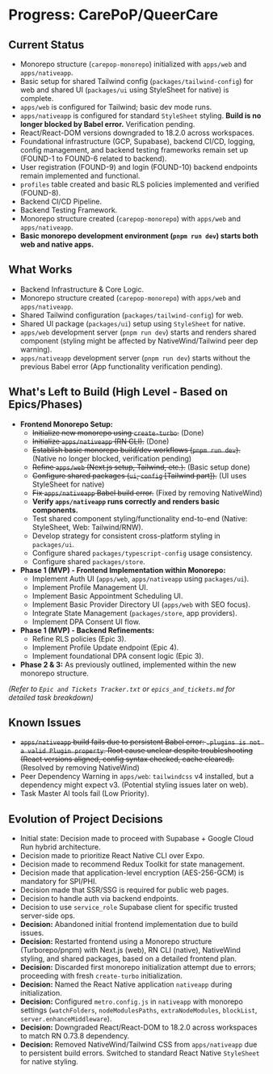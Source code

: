 # Progress: CarePoP/QueerCare

## Current Status

*   Monorepo structure (`carepop-monorepo`) initialized with `apps/web` and `apps/nativeapp`.
*   Basic setup for shared Tailwind config (`packages/tailwind-config`) for web and shared UI (`packages/ui` using StyleSheet for native) is complete.
*   `apps/web` is configured for Tailwind; basic dev mode runs.
*   `apps/nativeapp` is configured for standard `StyleSheet` styling. **Build is no longer blocked by Babel error.** Verification pending.
*   React/React-DOM versions downgraded to 18.2.0 across workspaces.
*   Foundational infrastructure (GCP, Supabase), backend CI/CD, logging, config management, and backend testing frameworks remain set up (FOUND-1 to FOUND-6 related to backend).
*   User registration (FOUND-9) and login (FOUND-10) backend endpoints remain implemented and functional.
*   `profiles` table created and basic RLS policies implemented and verified (FOUND-8).
*   Backend CI/CD Pipeline.
*   Backend Testing Framework.
*   Monorepo structure created (`carepop-monorepo`) with `apps/web` and `apps/nativeapp`.
*   **Basic monorepo development environment (`pnpm run dev`) starts both web and native apps.**

## What Works

*   Backend Infrastructure & Core Logic.
*   Monorepo structure created (`carepop-monorepo`) with `apps/web` and `apps/nativeapp`.
*   Shared Tailwind configuration (`packages/tailwind-config`) for web.
*   Shared UI package (`packages/ui`) setup using `StyleSheet` for native.
*   `apps/web` development server (`pnpm run dev`) starts and renders shared component (styling might be affected by NativeWind/Tailwind peer dep warning).
*   `apps/nativeapp` development server (`pnpm run dev`) starts without the previous Babel error (App functionality verification pending).

## What's Left to Build (High Level - Based on Epics/Phases)

*   **Frontend Monorepo Setup:**
    *   ~~Initialize new monorepo using `create-turbo`.~~ (Done)
    *   ~~Initialize `apps/nativeapp` (RN CLI).~~ (Done)
    *   ~~Establish basic monorepo build/dev workflows (`pnpm run dev`).~~ (Native no longer blocked, verification pending)
    *   ~~Refine `apps/web` (Next.js setup, Tailwind, etc.).~~ (Basic setup done)
    *   ~~Configure shared packages (`ui`, `config` [Tailwind part]).~~ (UI uses StyleSheet for native)
    *   ~~Fix `apps/nativeapp` Babel build error.~~ (Fixed by removing NativeWind)
    *   **Verify `apps/nativeapp` runs correctly and renders basic components.**
    *   Test shared component styling/functionality end-to-end (Native: StyleSheet, Web: Tailwind/RNW).
    *   Develop strategy for consistent cross-platform styling in `packages/ui`.
    *   Configure shared `packages/typescript-config` usage consistency.
    *   Configure shared `packages/store`.
*   **Phase 1 (MVP) - Frontend Implementation within Monorepo:**
    *   Implement Auth UI (`apps/web`, `apps/nativeapp` using `packages/ui`).
    *   Implement Profile Management UI.
    *   Implement Basic Appointment Scheduling UI.
    *   Implement Basic Provider Directory UI (`apps/web` with SEO focus).
    *   Integrate State Management (`packages/store`, app providers).
    *   Implement DPA Consent UI flow.
*   **Phase 1 (MVP) - Backend Refinements:**
    *   Refine RLS policies (Epic 3).
    *   Implement Profile Update endpoint (Epic 4).
    *   Implement foundational DPA consent logic (Epic 3).
*   **Phase 2 & 3:** As previously outlined, implemented within the new monorepo structure.

*(Refer to `Epic and Tickets Tracker.txt` or `epics_and_tickets.md` for detailed task breakdown)*

## Known Issues

*   ~~`apps/nativeapp` build fails due to persistent Babel error: `.plugins is not a valid Plugin property`. Root cause unclear despite troubleshooting (React versions aligned, config syntax checked, cache cleared).~~ (Resolved by removing NativeWind)
*   Peer Dependency Warning in `apps/web`: `tailwindcss` v4 installed, but a dependency might expect v3. (Potential styling issues later on web).
*   Task Master AI tools fail (Low Priority).

## Evolution of Project Decisions

*   Initial state: Decision made to proceed with Supabase + Google Cloud Run hybrid architecture.
*   Decision made to prioritize React Native CLI over Expo.
*   Decision made to recommend Redux Toolkit for state management.
*   Decision made that application-level encryption (AES-256-GCM) is mandatory for SPI/PHI.
*   Decision made that SSR/SSG is required for public web pages.
*   Decision to handle auth via backend endpoints.
*   Decision to use `service_role` Supabase client for specific trusted server-side ops.
*   **Decision:** Abandoned initial frontend implementation due to build issues.
*   **Decision:** Restarted frontend using a Monorepo structure (Turborepo/pnpm) with Next.js (web), RN CLI (native), NativeWind styling, and shared packages, based on a detailed frontend plan.
*   **Decision:** Discarded first monorepo initialization attempt due to errors; proceeding with fresh `create-turbo` initialization.
*   **Decision:** Named the React Native application `nativeapp` during initialization.
*   **Decision:** Configured `metro.config.js` in `nativeapp` with monorepo settings (`watchFolders`, `nodeModulesPaths`, `extraNodeModules`, `blockList`, `server.enhanceMiddleware`).
*   **Decision:** Downgraded React/React-DOM to 18.2.0 across workspaces to match RN 0.73.8 dependency.
*   **Decision:** Removed NativeWind/Tailwind CSS from `apps/nativeapp` due to persistent build errors. Switched to standard React Native `StyleSheet` for native styling.